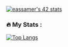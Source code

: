 [![eassamer's 42 stats](https://badge42.vercel.app/api/v2/cl73a8eaz00510gmqflq5pe4y/stats?cursusId=21&coalitionId=73)](https://github.com/JaeSeoKim/badge42)


### :fire: My Stats :

[![Top Langs](https://github-readme-stats.vercel.app/api/top-langs/?username=your-github-username&layout=compact&theme=vision-friendly-dark)](https://github.com/anuraghazra/github-readme-stats)
